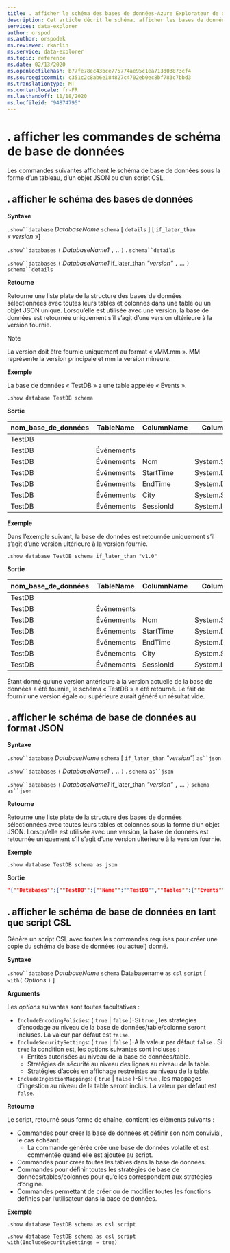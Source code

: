 ```yaml
---
title: . afficher le schéma des bases de données-Azure Explorateur de données | Microsoft Docs
description: Cet article décrit le schéma. afficher les bases de données dans Azure Explorateur de données.
services: data-explorer
author: orspod
ms.author: orspodek
ms.reviewer: rkarlin
ms.service: data-explorer
ms.topic: reference
ms.date: 02/13/2020
ms.openlocfilehash: b77fe78ec43bce775774ae95c1ea713d03873cf4
ms.sourcegitcommit: c351c2c8ab6e184827c4702eb0ec8bf783c7bbd3
ms.translationtype: MT
ms.contentlocale: fr-FR
ms.lasthandoff: 11/18/2020
ms.locfileid: "94874795"
---
```

# <a name="show-database-schema-commands"></a>. afficher les commandes de schéma de base de données

Les commandes suivantes affichent le schéma de base de données sous la forme d’un tableau, d’un objet JSON ou d’un script CSL.

## <a name="show-databases-schema"></a>. afficher le schéma des bases de données

**Syntaxe**

`.show``database` *DatabaseName* `schema` [ `details` ] [ `if_later_than` *« version »*] 

`.show``databases` `(` *DatabaseName1* `,` .. `)` . `schema``details` 
 
`.show``databases` `(` *DatabaseName1* if_later_than *"version"* `,` ... `)` `schema``details`

**Retourne**

Retourne une liste plate de la structure des bases de données sélectionnées avec toutes leurs tables et colonnes dans une table ou un objet JSON unique.
Lorsqu’elle est utilisée avec une version, la base de données est retournée uniquement s’il s’agit d’une version ultérieure à la version fournie.

> [!NOTE]
> La version doit être fournie uniquement au format « vMM.mm ». MM représente la version principale et mm la version mineure.

**Exemple** 
 
La base de données « TestDB » a une table appelée « Events ».

```kusto
.show database TestDB schema 
```

**Sortie**

|nom_base_de_données|TableName|ColumnName|ColumnType|IsDefaultTable|IsDefaultColumn|PrettyName|Version
|---|---|---|---|---|---|---|--- 
|TestDB||||False|False||v. 1.1       
|TestDB|Événements|||True|False||       
|TestDB|Événements| Nom|System.String|True|False||     
|TestDB|Événements| StartTime|  System.DateTime|True|False||    
|TestDB|Événements| EndTime|    System.DateTime|True|False||        
|TestDB|Événements| City|   System.String|True| False||     
|TestDB|Événements| SessionId|  System.Int32|True|  True|| 

**Exemple** 

Dans l’exemple suivant, la base de données est retournée uniquement s’il s’agit d’une version ultérieure à la version fournie.
 
```kusto
.show database TestDB schema if_later_than "v1.0" 
```

**Sortie**

|nom_base_de_données|TableName|ColumnName|ColumnType|IsDefaultTable|IsDefaultColumn|PrettyName|Version
|---|---|---|---|---|---|---|--- 
|TestDB||||False|False||v. 1.1       
|TestDB|Événements|||True|False||       
|TestDB|Événements| Nom|System.String|True|False||     
|TestDB|Événements| StartTime|  System.DateTime|True|False||    
|TestDB|Événements| EndTime|    System.DateTime|True|False||        
|TestDB|Événements| City|   System.String|True| False||     
|TestDB|Événements| SessionId|  System.Int32|True|  True||  

Étant donné qu’une version antérieure à la version actuelle de la base de données a été fournie, le schéma « TestDB » a été retourné. Le fait de fournir une version égale ou supérieure aurait généré un résultat vide.

## <a name="show-database-schema-as-json"></a>. afficher le schéma de base de données au format JSON

**Syntaxe**

`.show``database` *DatabaseName* `schema` [ `if_later_than` *"version"*] `as``json`
 
`.show``databases` `(` *DatabaseName1* `,` .. `)` . `schema` `as``json`
 
`.show``databases` `(` *DatabaseName1* if_later_than *"version"* `,` ... `)` `schema` `as``json`

**Retourne**

Retourne une liste plate de la structure des bases de données sélectionnées avec toutes leurs tables et colonnes sous la forme d’un objet JSON.
Lorsqu’elle est utilisée avec une version, la base de données est retournée uniquement s’il s’agit d’une version ultérieure à la version fournie.

**Exemple** 
 
```kusto
.show database TestDB schema as json
```

**Sortie**

```json
"{""Databases"":{""TestDB"":{""Name"":""TestDB"",""Tables"":{""Events"":{""Name"":""Events"",""DefaultColumn"":null,""OrderedColumns"":[{""Name"":""Name"",""Type"":""System.String""},{""Name"":""StartTime"",""Type"":""System.DateTime""},{""Name"":""EndTime"",""Type"":""System.DateTime""},{""Name"":""City"",""Type"":""System.String""},{""Name"":""SessionId"",""Type"":""System.Int32""}]}},""PrettyName"":null,""MajorVersion"":1,""MinorVersion"":1,""Functions"":{}}}}"
```

## <a name="show-database-schema-as-csl-script"></a>. afficher le schéma de base de données en tant que script CSL

Génère un script CSL avec toutes les commandes requises pour créer une copie du schéma de base de données (ou actuel) donné.

**Syntaxe**

`.show``database` *DatabaseName* `schema` Databasename `as` `csl` `script` [ `with(` *Options* `)` ]

**Arguments**

Les *options* suivantes sont toutes facultatives :

* `IncludeEncodingPolicies`: ( `true`  |  `false` )-Si `true` , les stratégies d’encodage au niveau de la base de données/table/colonne seront incluses. La valeur par défaut est `false`. 
* `IncludeSecuritySettings`: ( `true`  |  `false` )-A la valeur par défaut `false` . Si `true` la condition est, les options suivantes sont incluses :
  * Entités autorisées au niveau de la base de données/table.
  * Stratégies de sécurité au niveau des lignes au niveau de la table.
  * Stratégies d’accès en affichage restreintes au niveau de la table.
* `IncludeIngestionMappings`: ( `true`  |  `false` )-Si `true` , les mappages d’ingestion au niveau de la table seront inclus. La valeur par défaut est `false`. 

**Retourne**

Le script, retourné sous forme de chaîne, contient les éléments suivants :

* Commandes pour créer la base de données et définir son nom convivial, le cas échéant.
  * La commande générée crée une base de données volatile et est commentée quand elle est ajoutée au script.
* Commandes pour créer toutes les tables dans la base de données.
* Commandes pour définir toutes les stratégies de base de données/tables/colonnes pour qu’elles correspondent aux stratégies d’origine.
* Commandes permettant de créer ou de modifier toutes les fonctions définies par l’utilisateur dans la base de données.

**Exemple** 
 
```kusto
.show database TestDB schema as csl script

.show database TestDB schema as csl script with(IncludeSecuritySettings = true)
```
